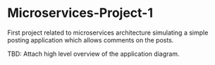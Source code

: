 # Microservices-Project-1
First project related to microservices architecture simulating a simple posting application which allows comments on the posts.

TBD: Attach high level overview of the application diagram.
